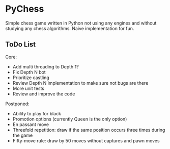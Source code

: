 # PyChess

Simple chess game written in Python not using any engines and without studying any chess algorithms. Naive implementation for fun.

## ToDo List
Core:
  - Add multi threading to Depth 1?
  - Fix Depth N bot
  - Prioritize castling
  - Review Depth N implementation to make sure not bugs are there
  - More unit tests
  - Review and improve the code

Postponed:
  - Ability to play for black
  - Promotion options (currently Queen is the only option)
  - En passant move
  - Threefold repetition: draw if the same position occurs three times during the game
  - Fifty-move rule: draw by 50 moves without captures and pawn moves
  